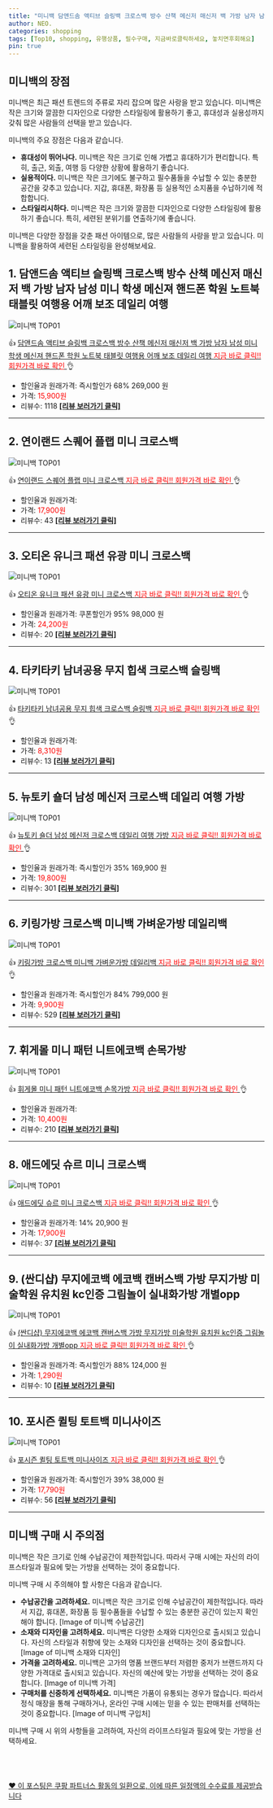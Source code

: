 ```yaml
---
title: "미니백 담앤드솜 액티브 슬링백 크로스백 방수 산책 메신저 매신저 백 가방 남자 남성 미니 학생 메신져 핸드폰 학원 노트북 태블릿 여 필수 필요 추천 제품 비교 최저 가격 비교 장점 구매 후기 구매평"
author: NEO.
categories: shopping
tags: [Top10, shopping, 유행상품, 필수구매, 지금바로클릭하세요, 놓치면후회해요]
pin: true
---
```

## 미니백의 장점

미니백은 최근 패션 트렌드의 주류로 자리 잡으며 많은 사랑을 받고 있습니다. 미니백은 작은 크기와 깔끔한 디자인으로 다양한 스타일링에 활용하기 좋고, 휴대성과 실용성까지 갖춰 많은 사람들의 선택을 받고 있습니다.

미니백의 주요 장점은 다음과 같습니다.

* **휴대성이 뛰어나다.** 미니백은 작은 크기로 인해 가볍고 휴대하기가 편리합니다. 특히, 출근, 외출, 여행 등 다양한 상황에 활용하기 좋습니다.
* **실용적이다.** 미니백은 작은 크기에도 불구하고 필수품들을 수납할 수 있는 충분한 공간을 갖추고 있습니다. 지갑, 휴대폰, 화장품 등 실용적인 소지품을 수납하기에 적합합니다.
* **스타일리시하다.** 미니백은 작은 크기와 깔끔한 디자인으로 다양한 스타일링에 활용하기 좋습니다. 특히, 세련된 분위기를 연출하기에 좋습니다.

미니백은 다양한 장점을 갖춘 패션 아이템으로, 많은 사람들의 사랑을 받고 있습니다. 미니백을 활용하여 세련된 스타일링을 완성해보세요.

   

## 1. 담앤드솜 액티브 슬링백 크로스백 방수 산책 메신저 매신저 백 가방 남자 남성 미니 학생 메신져 핸드폰 학원 노트북 태블릿 여행용 어깨 보조 데일리 여행

![미니백 TOP01](https://thumbnail9.coupangcdn.com/thumbnails/remote/490x490ex/image/vendor_inventory/8063/898b0361f819fcd42caefbe593dfbe03bcc937602f4f667efb950a066807.jpg)


👍 [담앤드솜 액티브 슬링백 크로스백 방수 산책 메신저 매신저 백 가방 남자 남성 미니 학생 메신져 핸드폰 학원 노트북 태블릿 여행용 어깨 보조 데일리 여행 <font color=red> 지금 바로 클릭!! 회원가격 바로 확인 </font> ](https://link.coupang.com/re/AFFSDP?lptag=AF3617701&subid=GithubCoopas&pageKey=6687922215&traceid=V0-153&itemId=15445237584&vendorItemId=86573283733) 👌 


- 할인율과 원래가격: 즉시할인가 68%  269,000   원
- 가격: <span style='color:red'>15,900원</span>
- 리뷰수: 1118  [**[리뷰 보러가기 클릭]**](https://link.coupang.com/re/AFFSDP?lptag=AF3617701&subid=GithubCoopas&pageKey=6687922215&traceid=V0-153&itemId=15445237584&vendorItemId=86573283733)

---


   

## 2. 연이랜드 스퀘어 플랩 미니 크로스백

![미니백 TOP01](https://thumbnail8.coupangcdn.com/thumbnails/remote/490x490ex/image/rs_quotation_api/hrzhjznx/c8e640a100fb479b95a8a8201014d9ca.jpg)


👍 [연이랜드 스퀘어 플랩 미니 크로스백 <font color=red> 지금 바로 클릭!! 회원가격 바로 확인 </font> ](https://link.coupang.com/re/AFFSDP?lptag=AF3617701&subid=GithubCoopas&pageKey=6563792669&traceid=V0-153&itemId=14706525587&vendorItemId=87694585724) 👌 


- 할인율과 원래가격: 
- 가격: <span style='color:red'>17,900원</span>
- 리뷰수: 43  [**[리뷰 보러가기 클릭]**](https://link.coupang.com/re/AFFSDP?lptag=AF3617701&subid=GithubCoopas&pageKey=6563792669&traceid=V0-153&itemId=14706525587&vendorItemId=87694585724)

---


   

## 3. 오티온 유니크 패션 유광 미니 크로스백

![미니백 TOP01](https://thumbnail9.coupangcdn.com/thumbnails/remote/490x490ex/image/rs_quotation_api/fmnbxbg7/5adc50a54b08478595ae15d79857dede.jpg)


👍 [오티온 유니크 패션 유광 미니 크로스백 <font color=red> 지금 바로 클릭!! 회원가격 바로 확인 </font> ](https://link.coupang.com/re/AFFSDP?lptag=AF3617701&subid=GithubCoopas&pageKey=7170990884&traceid=V0-153&itemId=18065985858&vendorItemId=85219592412) 👌 


- 할인율과 원래가격: 쿠폰할인가 95%  98,000   원
- 가격: <span style='color:red'>24,200원</span>
- 리뷰수: 20  [**[리뷰 보러가기 클릭]**](https://link.coupang.com/re/AFFSDP?lptag=AF3617701&subid=GithubCoopas&pageKey=7170990884&traceid=V0-153&itemId=18065985858&vendorItemId=85219592412)

---


   

## 4. 타키타키 남녀공용 무지 힙색 크로스백 슬링백

![미니백 TOP01](https://thumbnail7.coupangcdn.com/thumbnails/remote/490x490ex/image/vendor_inventory/53d0/bb47b9dab73f7f9c90123f089219564225a634ff670f6a0b40844d53aa48.jpg)


👍 [타키타키 남녀공용 무지 힙색 크로스백 슬링백 <font color=red> 지금 바로 클릭!! 회원가격 바로 확인 </font> ](https://link.coupang.com/re/AFFSDP?lptag=AF3617701&subid=GithubCoopas&pageKey=6741862122&traceid=V0-153&itemId=15739948753&vendorItemId=85216504869) 👌 


- 할인율과 원래가격: 
- 가격: <span style='color:red'>8,310원</span>
- 리뷰수: 13  [**[리뷰 보러가기 클릭]**](https://link.coupang.com/re/AFFSDP?lptag=AF3617701&subid=GithubCoopas&pageKey=6741862122&traceid=V0-153&itemId=15739948753&vendorItemId=85216504869)

---


   

## 5. 뉴토키 숄더 남성 메신저 크로스백 데일리 여행 가방

![미니백 TOP01](https://thumbnail9.coupangcdn.com/thumbnails/remote/490x490ex/image/vendor_inventory/1099/38408dc461ddc60dd1e8f625f78bc66afc2ba31fd44985f52540885ac1e8.png)


👍 [뉴토키 숄더 남성 메신저 크로스백 데일리 여행 가방 <font color=red> 지금 바로 클릭!! 회원가격 바로 확인 </font> ](https://link.coupang.com/re/AFFSDP?lptag=AF3617701&subid=GithubCoopas&pageKey=7665311805&traceid=V0-153&itemId=20432484313&vendorItemId=87513846956) 👌 


- 할인율과 원래가격: 즉시할인가 35%  169,900   원
- 가격: <span style='color:red'>19,800원</span>
- 리뷰수: 301  [**[리뷰 보러가기 클릭]**](https://link.coupang.com/re/AFFSDP?lptag=AF3617701&subid=GithubCoopas&pageKey=7665311805&traceid=V0-153&itemId=20432484313&vendorItemId=87513846956)

---


   

## 6. 키링가방 크로스백 미니백 가벼운가방 데일리백

![미니백 TOP01](https://thumbnail10.coupangcdn.com/thumbnails/remote/490x490ex/image/vendor_inventory/b811/590cd157f4b50a0660f81103cde57c22a1f8d1811eefd3333f676b3e7a3b.jpg)


👍 [키링가방 크로스백 미니백 가벼운가방 데일리백 <font color=red> 지금 바로 클릭!! 회원가격 바로 확인 </font> ](https://link.coupang.com/re/AFFSDP?lptag=AF3617701&subid=GithubCoopas&pageKey=7647139691&traceid=V0-153&itemId=20337007635&vendorItemId=87421967671) 👌 


- 할인율과 원래가격: 즉시할인가 84%  799,000   원
- 가격: <span style='color:red'>9,900원</span>
- 리뷰수: 529  [**[리뷰 보러가기 클릭]**](https://link.coupang.com/re/AFFSDP?lptag=AF3617701&subid=GithubCoopas&pageKey=7647139691&traceid=V0-153&itemId=20337007635&vendorItemId=87421967671)

---


   

## 7. 휘게몰 미니 패턴 니트에코백 손목가방

![미니백 TOP01](https://thumbnail6.coupangcdn.com/thumbnails/remote/490x490ex/image/vendor_inventory/14b1/5e3c57c216d904b51f1244858aa4116deb54963704cc1e050ea5eb50e529.jpg)


👍 [휘게몰 미니 패턴 니트에코백 손목가방 <font color=red> 지금 바로 클릭!! 회원가격 바로 확인 </font> ](https://link.coupang.com/re/AFFSDP?lptag=AF3617701&subid=GithubCoopas&pageKey=7647779761&traceid=V0-153&itemId=20340509239&vendorItemId=87425338603) 👌 


- 할인율과 원래가격: 
- 가격: <span style='color:red'>10,400원</span>
- 리뷰수: 210  [**[리뷰 보러가기 클릭]**](https://link.coupang.com/re/AFFSDP?lptag=AF3617701&subid=GithubCoopas&pageKey=7647779761&traceid=V0-153&itemId=20340509239&vendorItemId=87425338603)

---


   

## 8. 애드에딧 슈르 미니 크로스백

![미니백 TOP01](https://thumbnail7.coupangcdn.com/thumbnails/remote/490x490ex/image/retail/images/2453619077475402-d95eae69-07c5-4d3d-9116-9a8c60deb6e7.jpg)


👍 [애드에딧 슈르 미니 크로스백 <font color=red> 지금 바로 클릭!! 회원가격 바로 확인 </font> ](https://link.coupang.com/re/AFFSDP?lptag=AF3617701&subid=GithubCoopas&pageKey=5971975329&traceid=V0-153&itemId=10729237791&vendorItemId=78009857564) 👌 


- 할인율과 원래가격: 14%  20,900   원
- 가격: <span style='color:red'>17,900원</span>
- 리뷰수: 37  [**[리뷰 보러가기 클릭]**](https://link.coupang.com/re/AFFSDP?lptag=AF3617701&subid=GithubCoopas&pageKey=5971975329&traceid=V0-153&itemId=10729237791&vendorItemId=78009857564)

---


   

## 9. (싼디샵) 무지에코백 에코백 캔버스백 가방 무지가방 미술학원 유치원 kc인증 그림놀이 실내화가방 개별opp

![미니백 TOP01](https://thumbnail7.coupangcdn.com/thumbnails/remote/490x490ex/image/vendor_inventory/ae08/46a7bc1446468411085e2c7b4b782065ea3db56b7ee99aa20a7531068597.jpg)


👍 [(싼디샵) 무지에코백 에코백 캔버스백 가방 무지가방 미술학원 유치원 kc인증 그림놀이 실내화가방 개별opp <font color=red> 지금 바로 클릭!! 회원가격 바로 확인 </font> ](https://link.coupang.com/re/AFFSDP?lptag=AF3617701&subid=GithubCoopas&pageKey=7648068161&traceid=V0-153&itemId=20341949092&vendorItemId=83602122153) 👌 


- 할인율과 원래가격: 즉시할인가 88%  124,000   원
- 가격: <span style='color:red'>1,290원</span>
- 리뷰수: 10  [**[리뷰 보러가기 클릭]**](https://link.coupang.com/re/AFFSDP?lptag=AF3617701&subid=GithubCoopas&pageKey=7648068161&traceid=V0-153&itemId=20341949092&vendorItemId=83602122153)

---


   

## 10. 포시즌 퀼팅 토트백 미니사이즈

![미니백 TOP01](https://thumbnail10.coupangcdn.com/thumbnails/remote/490x490ex/image/vendor_inventory/73d6/373989a9df2eb49ad36eb97cd261c384e9a94718ef64d8c7f552eca20ef3.jpg)


👍 [포시즌 퀼팅 토트백 미니사이즈 <font color=red> 지금 바로 클릭!! 회원가격 바로 확인 </font> ](https://link.coupang.com/re/AFFSDP?lptag=AF3617701&subid=GithubCoopas&pageKey=7681271917&traceid=V0-153&itemId=20517318944&vendorItemId=86710294859) 👌 


- 할인율과 원래가격: 즉시할인가 39%  38,000   원
- 가격: <span style='color:red'>17,790원</span>
- 리뷰수: 56  [**[리뷰 보러가기 클릭]**](https://link.coupang.com/re/AFFSDP?lptag=AF3617701&subid=GithubCoopas&pageKey=7681271917&traceid=V0-153&itemId=20517318944&vendorItemId=86710294859)

---
## 미니백 구매 시 주의점

미니백은 작은 크기로 인해 수납공간이 제한적입니다. 따라서 구매 시에는 자신의 라이프스타일과 필요에 맞는 가방을 선택하는 것이 중요합니다.

미니백 구매 시 주의해야 할 사항은 다음과 같습니다.

* **수납공간을 고려하세요.** 미니백은 작은 크기로 인해 수납공간이 제한적입니다. 따라서 지갑, 휴대폰, 화장품 등 필수품들을 수납할 수 있는 충분한 공간이 있는지 확인해야 합니다.
[Image of 미니백 수납공간]
* **소재와 디자인을 고려하세요.** 미니백은 다양한 소재와 디자인으로 출시되고 있습니다. 자신의 스타일과 취향에 맞는 소재와 디자인을 선택하는 것이 중요합니다.
[Image of 미니백 소재와 디자인]
* **가격을 고려하세요.** 미니백은 고가의 명품 브랜드부터 저렴한 중저가 브랜드까지 다양한 가격대로 출시되고 있습니다. 자신의 예산에 맞는 가방을 선택하는 것이 중요합니다.
[Image of 미니백 가격]
* **구매처를 신중하게 선택하세요.** 미니백은 가품이 유통되는 경우가 많습니다. 따라서 정식 매장을 통해 구매하거나, 온라인 구매 시에는 믿을 수 있는 판매처를 선택하는 것이 중요합니다.
[Image of 미니백 구입처]

미니백 구매 시 위의 사항들을 고려하여, 자신의 라이프스타일과 필요에 맞는 가방을 선택하세요.<br><br><br><br><br> [ ❤  이 포스팅은 쿠팡 파트너스 활동의 일환으로, 이에 따른 일정액의 수수료를 제공받습니다](https://link.coupang.com/a/bcEFyh)